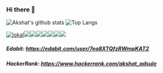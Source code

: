 ### Hi there 👋
![Akshat's github stats](https://github-readme-stats.vercel.app/api?username=AkshatAdsule&hide=issues&include_all_commits=true&count_private=true&show_icons=true&hide_border=true&theme=highcontrast)
![Top Langs](https://github-readme-stats.vercel.app/api/top-langs/?username=AkshatAdsule&hide_border=true&theme=highcontrast&layout=compact)

[![lokal](https://sourcerer.io/fame/AkshatAdsule/AkshatAdsule/lokal/images/0)](https://sourcerer.io/fame/AkshatAdsule/AkshatAdsule/lokal/links/0)[![](https://sourcerer.io/fame/AkshatAdsule/AkshatAdsule/lokal/images/1)](https://sourcerer.io/fame/AkshatAdsule/AkshatAdsule/lokal/links/1)[![](https://sourcerer.io/fame/AkshatAdsule/AkshatAdsule/lokal/images/2)](https://sourcerer.io/fame/AkshatAdsule/AkshatAdsule/lokal/links/2)[![](https://sourcerer.io/fame/AkshatAdsule/AkshatAdsule/lokal/images/3)](https://sourcerer.io/fame/AkshatAdsule/AkshatAdsule/lokal/links/3)[![](https://sourcerer.io/fame/AkshatAdsule/AkshatAdsule/lokal/images/4)](https://sourcerer.io/fame/AkshatAdsule/AkshatAdsule/lokal/links/4)[![](https://sourcerer.io/fame/AkshatAdsule/AkshatAdsule/lokal/images/5)](https://sourcerer.io/fame/AkshatAdsule/AkshatAdsule/lokal/links/5)[![](https://sourcerer.io/fame/AkshatAdsule/AkshatAdsule/lokal/images/6)](https://sourcerer.io/fame/AkshatAdsule/AkshatAdsule/lokal/links/6)[![](https://sourcerer.io/fame/AkshatAdsule/AkshatAdsule/lokal/images/7)](https://sourcerer.io/fame/AkshatAdsule/AkshatAdsule/lokal/links/7)


##### Edabit: https://edabit.com/user/7ea8XTQfzRWmpKAT2
##### HackerRank: https://www.hackerrank.com/akshat_adsule
